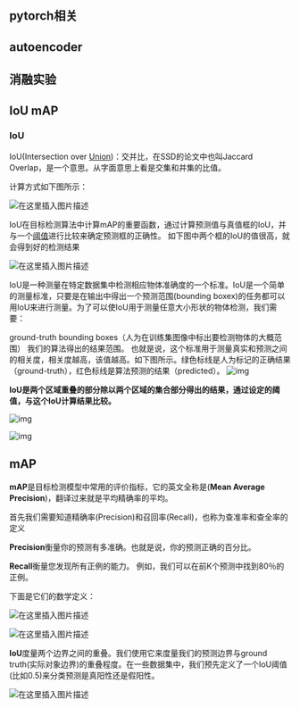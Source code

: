 ## pytorch相关



## autoencoder

## 消融实验



## IoU mAP

### IoU

IoU(Intersection over [Union](https://so.csdn.net/so/search?q=Union&spm=1001.2101.3001.7020))：交并比，在SSD的论文中也叫Jaccard Overlap，是一个意思。从字面意思上看是交集和并集的比值。

计算方式如下图所示：

![在这里插入图片描述](https://img-blog.csdnimg.cn/20210318142705377.png?x-oss-process=image/watermark,type_ZmFuZ3poZW5naGVpdGk,shadow_10,text_aHR0cHM6Ly9ibG9nLmNzZG4ubmV0L2l0bGlseWVy,size_16,color_FFFFFF,t_70)

IoU在目标检测算法中计算mAP的重要函数，通过计算预测值与真值框的IoU，并与一个[阈值](https://so.csdn.net/so/search?q=阈值&spm=1001.2101.3001.7020)进行比较来确定预测框的正确性。
如下图中两个框的IoU的值很高，就会得到好的检测结果

![在这里插入图片描述](https://img-blog.csdnimg.cn/20210318144612194.png?x-oss-process=image/watermark,type_ZmFuZ3poZW5naGVpdGk,shadow_10,text_aHR0cHM6Ly9ibG9nLmNzZG4ubmV0L2l0bGlseWVy,size_16,color_FFFFFF,t_70)



IoU是一种测量在特定数据集中检测相应物体准确度的一个标准。IoU是一个简单的测量标准，只要是在输出中得出一个预测范围(bounding boxex)的任务都可以用IoU来进行测量。为了可以使IoU用于测量任意大小形状的物体检测，我们需要：

ground-truth bounding boxes（人为在训练集图像中标出要检测物体的大概范围）
我们的算法得出的结果范围。
       也就是说，这个标准用于测量真实和预测之间的相关度，相关度越高，该值越高。如下图所示。绿色标线是人为标记的正确结果（ground-truth），红色标线是算法预测的结果（predicted）。
![img](https://img-blog.csdnimg.cn/20190114221032593.png?x-oss-process=image/watermark,type_ZmFuZ3poZW5naGVpdGk,shadow_10,text_aHR0cHM6Ly9ibG9nLmNzZG4ubmV0L2dhb3l1MTI1MzQwMTU2Mw==,size_16,color_FFFFFF,t_70)



**IoU是两个区域重叠的部分除以两个区域的集合部分得出的结果，通过设定的阈值，与这个IoU计算结果比较。**

![img](https://img-blog.csdnimg.cn/20190114221649458.png?x-oss-process=image/watermark,type_ZmFuZ3poZW5naGVpdGk,shadow_10,text_aHR0cHM6Ly9ibG9nLmNzZG4ubmV0L2dhb3l1MTI1MzQwMTU2Mw==,size_16,color_FFFFFF,t_70)

![img](https://img-blog.csdnimg.cn/20190114221957853.png?x-oss-process=image/watermark,type_ZmFuZ3poZW5naGVpdGk,shadow_10,text_aHR0cHM6Ly9ibG9nLmNzZG4ubmV0L2dhb3l1MTI1MzQwMTU2Mw==,size_16,color_FFFFFF,t_70)



## mAP

**mAP**是目标检测模型中常用的评价指标，它的英文全称是(**Mean Average Precision**)，翻译过来就是平均精确率的平均。

首先我们需要知道精确率(Precision)和召回率(Recall)，也称为查准率和查全率的定义

**Precision**衡量你的预测有多准确。也就是说，你的预测正确的百分比。

**Recall**衡量您发现所有正例的能力。 例如，我们可以在前K个预测中找到80％的正例。

下面是它们的数学定义：

![在这里插入图片描述](https://img-blog.csdnimg.cn/20201121155658464.png?x-oss-process=image/watermark,type_ZmFuZ3poZW5naGVpdGk,shadow_10,text_aHR0cHM6Ly9ibG9nLmNzZG4ubmV0L2RvbmdqaW5rdW4=,size_16,color_FFFFFF,t_70#pic_center)

![在这里插入图片描述](https://img-blog.csdnimg.cn/20200528002344729.jpeg?x-oss-process=image/watermark,type_ZmFuZ3poZW5naGVpdGk,shadow_10,text_aHR0cHM6Ly9ibG9nLmNzZG4ubmV0L3FxXzQwNzY1NTM3,size_16,color_FFFFFF,t_70#pic_center)

**IoU**度量两个边界之间的重叠。我们使用它来度量我们的预测边界与ground truth(实际对象边界)的重叠程度。在一些数据集中，我们预先定义了一个IoU阈值(比如0.5)来分类预测是真阳性还是假阳性。

![在这里插入图片描述](https://img-blog.csdnimg.cn/20200528002707849.png?x-oss-process=image/watermark,type_ZmFuZ3poZW5naGVpdGk,shadow_10,text_aHR0cHM6Ly9ibG9nLmNzZG4ubmV0L3FxXzQwNzY1NTM3,size_16,color_FFFFFF,t_70#pic_center)



